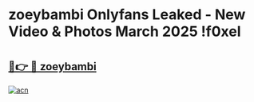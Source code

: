 # zoeybambi Onlyfans Leaked - New Video & Photos March 2025 !f0xel

# <h2><a href="https://gpg2ve.iuczelnia.edu.pl?title=zoeybambi&ref=f0xel">🔗👉 🔴 zoeybambi</a></h2>

[![acn](https://github.com/user-attachments/assets/0f9c940e-d8b0-45ae-aac7-cd30a18b3e1c)](https://gpg2ve.iuczelnia.edu.pl?title=zoeybambi&ref=f0xel)

